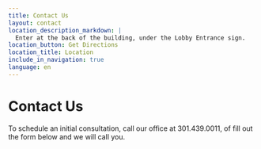 ```yaml
---
title: Contact Us
layout: contact
location_description_markdown: |
  Enter at the back of the building, under the Lobby Entrance sign.
location_button: Get Directions
location_title: Location
include_in_navigation: true
language: en
---
```


# Contact Us

To schedule an initial consultation, call our office at 301.439.0011, of fill out the form below and we will call you.
